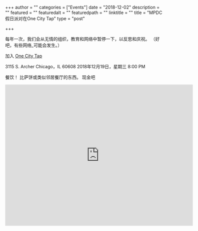+++
author = ""
categories = ["Events"]
date = "2018-12-02"
description = ""
featured = ""
featuredalt = ""
featuredpath = ""
linktitle = ""
title = "MPDC假日派对在One City Tap"
type = "post"

+++ 

每年一次，我们会从无情的组织，教育和网络中暂停一下，以反思和庆祝。 （好吧，有些网络_可能会发生。）

加入 [One City Tap](https://onecitytap.weebly.com)

3115 S. Archer Chicago，IL 60608
2018年12月19日，星期三
8:00 PM


餐饮！ 比萨饼或类似邻居餐厅的东西。
现金吧

<iframe src="https://www.google.com/maps/embed?pb=!1m14!1m8!1m3!1d11890.332890340234!2d-87.6659621!3d41.8372719!3m2!1i1024!2i768!4f13.1!3m3!1m2!1s0x0%3A0x432dcc2110875b5f!2sOne+City+Tap!5e0!3m2!1sen!2sus!4v1544297392254" width="600" height="450" frameborder="0" style="border:0" allowfullscreen></iframe>



